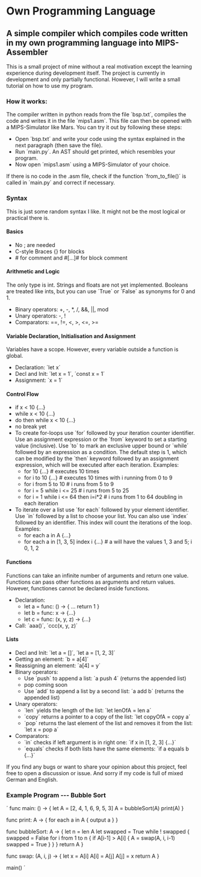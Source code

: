 # Own Programming Language

## A simple compiler which compiles code written in my own programming language into MIPS-Assembler

This is a small project of mine without a real motivation except the learning experience during development itself.
The project is currently in development and only partially functional. However, I will write a small tutorial on how to use my program.

### How it works:

The compiler written in python reads from the file ´bsp.txt´, compiles the code and writes it in the file ´mips1.asm´. This file can then be opened with a MIPS-Simulator like Mars. 
You can try it out by following these steps:

* Open ´bsp.txt´ and write your code using the syntax explained in the next paragraph (then save the file).
* Run ´main.py´. An AST should get printed, which resembles your program.
* Now open ´mips1.asm´ using a MIPS-Simulator of your choice.

If there is no code in the .asm file, check if the function ´from_to_file()´ is called in ´main.py´ and correct if necessary.

### Syntax

This is just some random syntax I like. It might not be the most logical or practical there is.

#### Basics

* No ; are needed
* C-style Braces {} for blocks
* \# for comment and #[...]# for block comment

#### Arithmetic and Logic

The only type is int. Strings and floats are not yet implemented. Booleans are treated like ints, but you can use ´True´ or ´False´ as synonyms for 0 and 1.

* Binary operators: +, -, *, /, &&, ||, mod
* Unary operators: -, !
* Comparators: ==, !=, <, >, <=, >=

#### Variable Declaration, Initialisation and Assignment

Variables have a scope. However, every variable outside a function is global.

* Declaration: ´let x´
* Decl and Init: ´let x = 1´, ´const x = 1´
* Assignment: ´x = 1´

#### Control Flow

* if x < 10 {...}
* while x < 10 {...}
* do then while x < 10 {...}
* no break yet
* To create for-loops use ´for´ followed by your iteration counter identifier. Use an assignment expression or the ´from´ keyword to set a starting value (inclusive). Use ´to´ to mark an exclusive upper bound or ´while´ followed by an expression as a condition. The default step is 1, which can be modified by the ´then´ keyword followed by an assignment expression, which will be executed after each iteration. Examples:
    * for 10 {...} # executes 10 times
    * for i to 10 {...} # executes 10 times with i running from 0 to 9 
    * for i from 5 to 10 # i runs from 5 to 9
    * for i = 5 while i <= 25 # i runs from 5 to 25
    * for i = 1 while i <= 64 then i=i*2 # i runs from 1 to 64 doubling in each iteration
* To iterate over a list use ´for each´ followed by your element identifier. Use ´in´ followed by a list to choose your list. You can also use ´index´ followed by an identifier. This index will count the iterations of the loop. Examples:
    * for each a in A {...}
    * for each a in [1, 3, 5] index i {...} # a will have the values 1, 3 and 5; i 0, 1, 2

#### Functions

Functions can take an infinite number of arguments and return one value. Functions can pass other functions as arguments and return values. However, functiones cannot be declared inside functions. 

* Declaration:
    * let a = func: () -> {
    ...
    return 1
    }
    * let b = func: x -> {...}
    * let c = func: (x, y, z) -> {...}
* Call: ´aaa()´, ´ccc(x, y, z)´

#### Lists

* Decl and Init: ´let a = []´, ´let a = [1, 2, 3]´
* Getting an element: ´b = a[4]´
* Reassigning an element: ´a[4] = y´
* Binary operators:
    * Use ´push´ to append a list: ´a push 4´ (returns the appended list)
    * pop coming soon
    * Use ´add´ to append a list by a second list: ´a add b´ (returns the appended list)
* Unary operators: 
    * ´len´ yields the length of the list: ´let lenOfA = len a´
    * ´copy´ returns a pointer to a copy of the list: ´let copyOfA = copy a´
    * ´pop´ returns the last element of the list and removes it from the list: ´let x = pop a´
* Comparators: 
    * ´in´ checks if left argument is in right one: ´if x in [1, 2, 3] {...}´
    * ´equals´ checks if both lists have the same elements: ´if a equals b {...}´

If you find any bugs or want to share your opinion about this project, feel free to open a discussion or issue. 
And sorry if my code is full of mixed German and English.

### Example Program --- Bubble Sort

´
func main: () -> {
    let A = [2, 4, 1, 6, 9, 5, 3]
    A = bubbleSort(A)
    print(A)
}

func print: A -> {
    for each a in A {
        output a
    }
}

func bubbleSort: A -> {
    let n = len A 
    let swapped = True
    while ! swapped {
        swapped = False
        for i from 1 to n {
            if A[i-1] > A[i] {
                A = swap(A, i, i-1)
                swapped = True
            }
        }
    }
    return A
}

func swap: (A, i, j) -> {
    let x = A[i]
    A[i] = A[j]
    A[j] = x
    return A
}


main()
´




